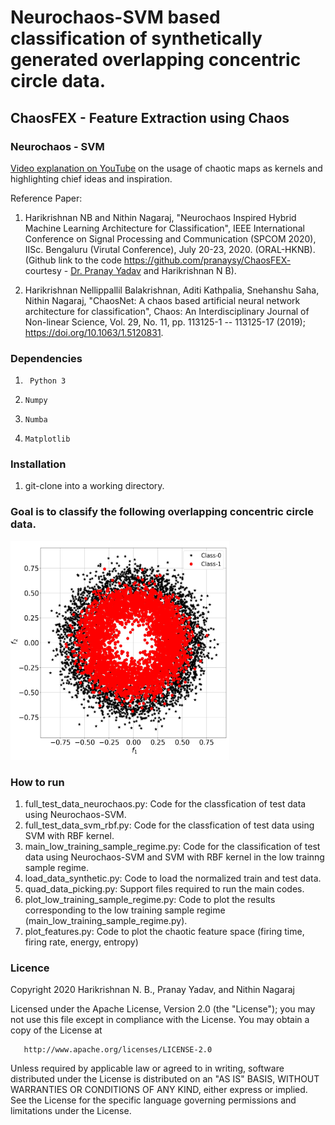 # Neurochaos-SVM based classification of synthetically generated overlapping concentric circle data.


## ChaosFEX - Feature Extraction using Chaos

### Neurochaos - SVM

[Video explanation on YouTube](https://www.youtube.com/watch?v=8JQstLi4COk) on the usage of chaotic maps as kernels and highlighting chief ideas and inspiration.

Reference Paper:

1) Harikrishnan NB and Nithin Nagaraj, "Neurochaos Inspired Hybrid Machine Learning Architecture for Classification", IEEE International Conference on Signal Processing and Communication (SPCOM 2020), IISc. Bengaluru (Virutal Conference), July 20-23, 2020. (ORAL-HKNB).  (Github link to the code https://github.com/pranaysy/ChaosFEX- courtesy - [Dr. Pranay Yadav](https://github.com/pranaysy) and Harikrishnan N B). 

2) Harikrishnan Nellippallil Balakrishnan, Aditi Kathpalia, Snehanshu Saha, Nithin Nagaraj, "ChaosNet: A chaos based artificial neural network architecture for classification", Chaos: An  Interdisciplinary  Journal  of  Non-linear  Science, Vol. 29, No. 11, pp. 113125-1 -- 113125-17 (2019); https://doi.org/10.1063/1.5120831.

### Dependencies

1. ``` Python 3```

2. ```Numpy```

3. ```Numba```

4. ```Matplotlib```

### Installation

1. git-clone into a working directory.

### Goal is to classify the following overlapping concentric circle data.
<img
src="total_data_image/total_occd_data.jpg"
raw=true
width="350"
height="350"
alt="Subject Pronouns"
style="margin-right: 10px;"
/>

### How to run

1. full_test_data_neurochaos.py: Code for the classfication of test data using Neurochaos-SVM.
2. full_test_data_svm_rbf.py: Code for the classfication of test data using SVM with RBF kernel.
3. main_low_training_sample_regime.py: Code for the classification of test data using Neurochaos-SVM and SVM with RBF kernel in the low trainng sample regime.
4. load_data_synthetic.py: Code to load the normalized train and test data.
5. quad_data_picking.py: Support files required to run the main codes.
6. plot_low_training_sample_regime.py: Code to plot the results corresponding to the low training sample regime (main_low_training_sample_regime.py).
7. plot_features.py: Code to plot the chaotic feature space (firing time, firing rate, energy, entropy)


### Licence

Copyright 2020 Harikrishnan N. B., Pranay Yadav, and Nithin Nagaraj

Licensed under the Apache License, Version 2.0 (the "License"); you may not use this file except in compliance with the License. You may obtain a copy of the License at
```
   http://www.apache.org/licenses/LICENSE-2.0
```
Unless required by applicable law or agreed to in writing, software distributed under the License is distributed on an "AS IS" BASIS, WITHOUT WARRANTIES OR CONDITIONS OF ANY KIND, either express or implied. See the License for the specific language governing permissions and limitations under the License.

